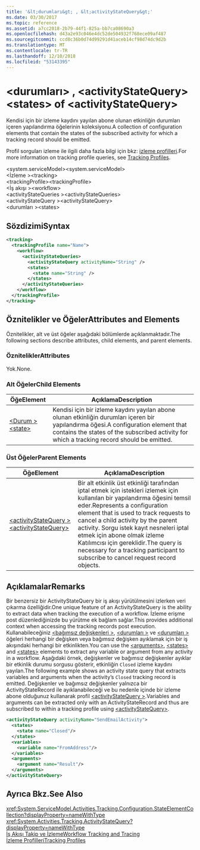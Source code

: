 ```yaml
---
title: '&lt;durumları&gt; , &lt;activityStateQuery&gt;'
ms.date: 03/30/2017
ms.topic: reference
ms.assetid: a7cc2018-2b79-44f1-825a-bb7ca08690a3
ms.openlocfilehash: d43a2e93c046e4dc52de504932f768ece09af487
ms.sourcegitcommit: ccd8c36b0d74d99291d41aceb14cf98d74dc9d2b
ms.translationtype: MT
ms.contentlocale: tr-TR
ms.lasthandoff: 12/10/2018
ms.locfileid: "53143395"
---
```

# <a name="ltstatesgt-of-ltactivitystatequerygt"></a><span data-ttu-id="ed946-102">&lt;durumları&gt; , &lt;activityStateQuery&gt;</span><span class="sxs-lookup"><span data-stu-id="ed946-102">&lt;states&gt; of &lt;activityStateQuery&gt;</span></span>
<span data-ttu-id="ed946-103">Kendisi için bir izleme kaydını yayılan abone olunan etkinliğin durumları içeren yapılandırma öğelerinin koleksiyonu.</span><span class="sxs-lookup"><span data-stu-id="ed946-103">A collection of configuration elements that contain the states of the subscribed activity for which a tracking record should be emitted.</span></span>  
  
 <span data-ttu-id="ed946-104">Profil sorguları izleme ile ilgili daha fazla bilgi için bkz: [izleme profilleri](../../../../../docs/framework/windows-workflow-foundation/tracking-profiles.md).</span><span class="sxs-lookup"><span data-stu-id="ed946-104">For more information on tracking profile queries, see [Tracking Profiles](../../../../../docs/framework/windows-workflow-foundation/tracking-profiles.md).</span></span>  
  
<span data-ttu-id="ed946-105">\<system.serviceModel></span><span class="sxs-lookup"><span data-stu-id="ed946-105">\<system.serviceModel></span></span>  
<span data-ttu-id="ed946-106">\<İzleme ></span><span class="sxs-lookup"><span data-stu-id="ed946-106">\<tracking></span></span>  
<span data-ttu-id="ed946-107">\<trackingProfile></span><span class="sxs-lookup"><span data-stu-id="ed946-107">\<trackingProfile></span></span>  
<span data-ttu-id="ed946-108">\<İş akışı ></span><span class="sxs-lookup"><span data-stu-id="ed946-108">\<workflow></span></span>  
<span data-ttu-id="ed946-109">\<activityStateQueries ></span><span class="sxs-lookup"><span data-stu-id="ed946-109">\<activityStateQueries></span></span>  
<span data-ttu-id="ed946-110">\<activityStateQuery ></span><span class="sxs-lookup"><span data-stu-id="ed946-110">\<activityStateQuery></span></span>  
<span data-ttu-id="ed946-111">\<durumları ></span><span class="sxs-lookup"><span data-stu-id="ed946-111">\<states></span></span>  
  
## <a name="syntax"></a><span data-ttu-id="ed946-112">Sözdizimi</span><span class="sxs-lookup"><span data-stu-id="ed946-112">Syntax</span></span>  
  
```xml  
<tracking>
  <trackingProfile name="Name">
    <workflow>
      <activityStateQueries>
        <activityStateQuery activityName="String" />
        <states>
          <state name="String" />
        </states>
      </activityStateQueries>
    </workflow>
  </trackingProfile>
</tracking>  
```  
  
## <a name="attributes-and-elements"></a><span data-ttu-id="ed946-113">Öznitelikler ve Öğeler</span><span class="sxs-lookup"><span data-stu-id="ed946-113">Attributes and Elements</span></span>  
 <span data-ttu-id="ed946-114">Öznitelikler, alt ve üst öğeler aşağıdaki bölümlerde açıklanmaktadır.</span><span class="sxs-lookup"><span data-stu-id="ed946-114">The following sections describe attributes, child elements, and parent elements.</span></span>  
  
### <a name="attributes"></a><span data-ttu-id="ed946-115">Öznitelikler</span><span class="sxs-lookup"><span data-stu-id="ed946-115">Attributes</span></span>  
 <span data-ttu-id="ed946-116">Yok.</span><span class="sxs-lookup"><span data-stu-id="ed946-116">None.</span></span>  
  
### <a name="child-elements"></a><span data-ttu-id="ed946-117">Alt Öğeler</span><span class="sxs-lookup"><span data-stu-id="ed946-117">Child Elements</span></span>  
  
|<span data-ttu-id="ed946-118">Öğe</span><span class="sxs-lookup"><span data-stu-id="ed946-118">Element</span></span>|<span data-ttu-id="ed946-119">Açıklama</span><span class="sxs-lookup"><span data-stu-id="ed946-119">Description</span></span>|  
|-------------|-----------------|  
|[<span data-ttu-id="ed946-120">\<Durum ></span><span class="sxs-lookup"><span data-stu-id="ed946-120">\<state></span></span>](../../../../../docs/framework/configure-apps/file-schema/windows-workflow-foundation/state-of-states.md)|<span data-ttu-id="ed946-121">Kendisi için bir izleme kaydını yayılan abone olunan etkinliğin durumları içeren bir yapılandırma öğesi.</span><span class="sxs-lookup"><span data-stu-id="ed946-121">A configuration element that contains the states of the subscribed activity for which a tracking record should be emitted.</span></span>|  
  
### <a name="parent-elements"></a><span data-ttu-id="ed946-122">Üst Öğeler</span><span class="sxs-lookup"><span data-stu-id="ed946-122">Parent Elements</span></span>  
  
|<span data-ttu-id="ed946-123">Öğe</span><span class="sxs-lookup"><span data-stu-id="ed946-123">Element</span></span>|<span data-ttu-id="ed946-124">Açıklama</span><span class="sxs-lookup"><span data-stu-id="ed946-124">Description</span></span>|  
|-------------|-----------------|  
|[<span data-ttu-id="ed946-125">\<activityStateQuery ></span><span class="sxs-lookup"><span data-stu-id="ed946-125">\<activityStateQuery></span></span>](../../../../../docs/framework/configure-apps/file-schema/windows-workflow-foundation/activitystatequery.md)|<span data-ttu-id="ed946-126">Bir alt etkinlik üst etkinliği tarafından iptal etmek için istekleri izlemek için kullanılan bir yapılandırma öğesini temsil eder.</span><span class="sxs-lookup"><span data-stu-id="ed946-126">Represents a configuration element that is used to track requests to cancel a child activity by the parent activity.</span></span> <span data-ttu-id="ed946-127">Sorgu istek kayıt nesneleri iptal etmek için abone olmak izleme Katılımcısı için gereklidir.</span><span class="sxs-lookup"><span data-stu-id="ed946-127">The query is necessary for a tracking participant to subscribe to cancel request record objects.</span></span>|  
  
## <a name="remarks"></a><span data-ttu-id="ed946-128">Açıklamalar</span><span class="sxs-lookup"><span data-stu-id="ed946-128">Remarks</span></span>  
 <span data-ttu-id="ed946-129">Bir benzersiz bir ActivityStateQuery bir iş akışı yürütülmesini izlerken veri çıkarma özelliğidir.</span><span class="sxs-lookup"><span data-stu-id="ed946-129">One unique feature of an ActivityStateQuery is the ability to extract data when tracking the execution of a workflow.</span></span> <span data-ttu-id="ed946-130">İzleme erişme post düzenlediğinizde bu yürütme ek bağlam sağlar.</span><span class="sxs-lookup"><span data-stu-id="ed946-130">This provides additional context when accessing the tracking records post execution.</span></span> <span data-ttu-id="ed946-131">Kullanabileceğiniz [ \<bağımsız değişkenleri >](../../../../../docs/framework/configure-apps/file-schema/windows-workflow-foundation/arguments.md), [ \<durumları >](../../../../../docs/framework/configure-apps/file-schema/windows-workflow-foundation/states.md) ve [ \<durumları >](../../../../../docs/framework/configure-apps/file-schema/windows-workflow-foundation/states.md) öğeleri herhangi bir değişken veya bağımsız değişken ayıklamak için bir iş akışındaki herhangi bir etkinlikten.</span><span class="sxs-lookup"><span data-stu-id="ed946-131">You can use the [\<arguments>](../../../../../docs/framework/configure-apps/file-schema/windows-workflow-foundation/arguments.md), [\<states>](../../../../../docs/framework/configure-apps/file-schema/windows-workflow-foundation/states.md) and [\<states>](../../../../../docs/framework/configure-apps/file-schema/windows-workflow-foundation/states.md) elements to extract any variable or argument from any activity in a workflow.</span></span> <span data-ttu-id="ed946-132">Aşağıdaki örnek, değişkenler ve bağımsız değişkenler ayıklar bir etkinlik durumu sorgusu gösterir, etkinliğin `Closed` izleme kaydını yayılan.</span><span class="sxs-lookup"><span data-stu-id="ed946-132">The following example shows an activity state query that extracts variables and arguments when the activity’s `Closed` tracking record is emitted.</span></span> <span data-ttu-id="ed946-133">Değişkenler ve bağımsız değişkenler yalnızca bir ActivityStateRecord ile ayıklanabileceği ve bu nedenle içinde bir izleme abone olduğunuz kullanarak profil [ \<activityStateQuery >](../../../../../docs/framework/configure-apps/file-schema/windows-workflow-foundation/activitystatequery.md).</span><span class="sxs-lookup"><span data-stu-id="ed946-133">Variables and arguments can be extracted only with an ActivityStateRecord and thus are subscribed to within a tracking profile using [\<activityStateQuery>](../../../../../docs/framework/configure-apps/file-schema/windows-workflow-foundation/activitystatequery.md).</span></span>  
  
```xml  
<activityStateQuery activityName="SendEmailActivity">  
  <states>  
    <state name="Closed"/>  
  </states>  
  <variables>  
    <variable name="FromAddress"/>  
  </variables>  
  <arguments>  
    <argument name="Result"/>  
  </arguments>  
</activityStateQuery>  
```  
  
## <a name="see-also"></a><span data-ttu-id="ed946-134">Ayrıca Bkz.</span><span class="sxs-lookup"><span data-stu-id="ed946-134">See Also</span></span>  
 <xref:System.ServiceModel.Activities.Tracking.Configuration.StateElementCollection?displayProperty=nameWithType>      
 <xref:System.Activities.Tracking.ActivityStateQuery?displayProperty=nameWithType>       
 [<span data-ttu-id="ed946-135">İş Akışı Takip ve İzleme</span><span class="sxs-lookup"><span data-stu-id="ed946-135">Workflow Tracking and Tracing</span></span>](../../../../../docs/framework/windows-workflow-foundation/workflow-tracking-and-tracing.md)  
 [<span data-ttu-id="ed946-136">İzleme Profilleri</span><span class="sxs-lookup"><span data-stu-id="ed946-136">Tracking Profiles</span></span>](../../../../../docs/framework/windows-workflow-foundation/tracking-profiles.md)
